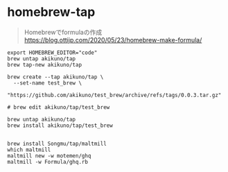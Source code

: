 # homebrew-tap

>Homebrewでformulaの作成
>https://blog.ottijp.com/2020/05/23/homebrew-make-formula/

```
export HOMEBREW_EDITOR="code"
brew untap akikuno/tap
brew tap-new akikuno/tap

brew create --tap akikuno/tap \
  --set-name test_brew \
  "https://github.com/akikuno/test_brew/archive/refs/tags/0.0.3.tar.gz"

# brew edit akikuno/tap/test_brew

brew untap akikuno/tap
brew install akikuno/tap/test_brew


brew install Songmu/tap/maltmill
which maltmill
maltmill new -w motemen/ghq
maltmill -w Formula/ghq.rb
```